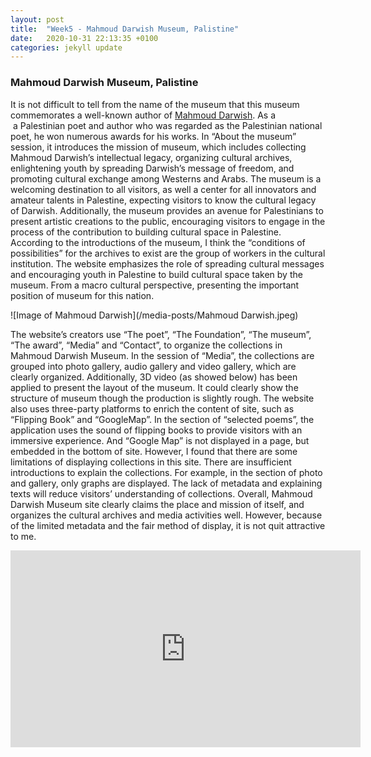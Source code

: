 ```yaml
---
layout: post
title:  "Week5 - Mahmoud Darwish Museum, Palistine"
date:   2020-10-31 22:13:35 +0100
categories: jekyll update
---
```


### Mahmoud Darwish Museum, Palistine

It is not difficult to tell from the name of the museum that this museum commemorates a well-known author of <a href="https://en.wikipedia.org/wiki/Mahmoud_Darwish">Mahmoud Darwish</a>. As a    a Palestinian poet and author who was regarded as the Palestinian national poet, he won numerous awards for his works. In “About the museum” session, it introduces the mission of museum, which includes collecting Mahmoud Darwish’s intellectual legacy, organizing cultural archives, enlightening youth by spreading Darwish’s message of freedom, and promoting cultural exchange among Westerns and Arabs. The museum is a welcoming destination to all visitors, as well a center for all innovators and amateur talents in Palestine, expecting visitors to know the cultural legacy of Darwish. Additionally, the museum provides an avenue for Palestinians to present artistic creations to the public, encouraging visitors to engage in the process of the contribution to building cultural space in Palestine. According to the introductions of the museum, I think the “conditions of possibilities” for the archives to exist are the group of workers in the cultural institution. The website emphasizes the role of spreading cultural messages and encouraging youth in Palestine to build cultural space taken by the museum. From a macro cultural perspective, presenting the important position of museum for this nation.  
  

![Image of Mahmoud Darwish](/media-posts/Mahmoud Darwish.jpeg)  


The website’s creators use “The poet”, “The Foundation”, “The museum”, “The award”, “Media” and “Contact”, to organize the collections in Mahmoud Darwish Museum. In the session of “Media”, the collections are grouped into photo gallery, audio gallery and video gallery, which are clearly organized. Additionally, 3D video (as showed below) has been applied to present the layout of the museum. It could clearly show the structure of museum though the production is slightly rough. The website also uses three-party platforms to enrich the content of site, such as “Flipping Book” and “GoogleMap”. In the section of “selected poems”, the application uses the sound of flipping books to provide visitors with an immersive experience. And “Google Map” is not displayed in a page, but embedded in the bottom of site. However, I found that there are some limitations of displaying collections in this site. There are insufficient introductions to explain the collections. For example, in the section of photo and gallery, only graphs are displayed. The lack of metadata and explaining texts will reduce visitors’ understanding of collections. Overall, Mahmoud Darwish Museum site clearly claims the place and mission of itself, and organizes the cultural archives and media activities well. However, because of the limited metadata and the fair method of display, it is not quit attractive to me.  

<iframe width="560" height="315" src="https://www.youtube.com/embed/mnMyi6LeNgw" frameborder="0" allow="accelerometer; autoplay; clipboard-write; encrypted-media; gyroscope; picture-in-picture" allowfullscreen></iframe>